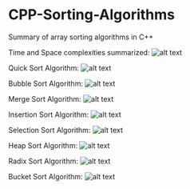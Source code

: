 # CPP-Sorting-Algorithms
Summary of array sorting algorithms in C++

Time and Space complexities summarized:
![alt text](https://i.postimg.cc/d0w9Q25m/1-Quick-Sort-Diagram.png)

Quick Sort Algorithm:
![alt text](https://i.postimg.cc/d0w9Q25m/1-Quick-Sort-Diagram.png)

Bubble Sort Algorithm:
![alt text](https://i.postimg.cc/d0w9Q25m/1-Quick-Sort-Diagram.png)

Merge Sort Algorithm:
![alt text](https://i.postimg.cc/d0w9Q25m/1-Quick-Sort-Diagram.png)

Insertion Sort Algorithm:
![alt text](https://i.postimg.cc/d0w9Q25m/1-Quick-Sort-Diagram.png)

Selection Sort Algorithm:
![alt text](https://i.postimg.cc/d0w9Q25m/1-Quick-Sort-Diagram.png)

Heap Sort Algorithm:
![alt text](https://i.postimg.cc/d0w9Q25m/1-Quick-Sort-Diagram.png)

Radix Sort Algorithm:
![alt text](https://i.postimg.cc/d0w9Q25m/1-Quick-Sort-Diagram.png)

Bucket Sort Algorithm:
![alt text](https://i.postimg.cc/d0w9Q25m/1-Quick-Sort-Diagram.png)
